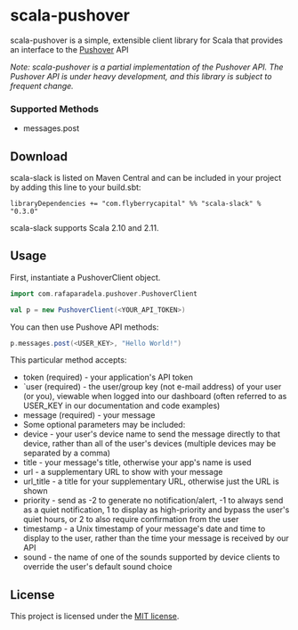# scala-pushover

scala-pushover is a simple, extensible client library for Scala that provides an interface to the [Pushover](https://pushover.net) API

_Note: scala-pushover is a partial implementation of the Pushover API. The Pushover API is under heavy development, and this library
is subject to frequent change._

### Supported Methods

 - messages.post

## Download

scala-slack is listed on Maven Central and can be included in your project by adding this line to your build.sbt:
```
libraryDependencies += "com.flyberrycapital" %% "scala-slack" % "0.3.0"
```
scala-slack supports Scala 2.10 and 2.11.

## Usage

First, instantiate a PushoverClient object.

```scala
import com.rafaparadela.pushover.PushoverClient

val p = new PushoverClient(<YOUR_API_TOKEN>)
```

You can then use Pushove API methods:

```scala
p.messages.post(<USER_KEY>, "Hello World!")
```

This particular method accepts:

- token (required) - your application's API token
- `user (required) - the user/group key (not e-mail address) of your user (or you), viewable when logged into our dashboard (often referred to as USER_KEY in our documentation and code examples)
- message (required) - your message
- Some optional parameters may be included:
- device - your user's device name to send the message directly to that device, rather than all of the user's devices (multiple devices may be separated by a comma)
- title - your message's title, otherwise your app's name is used
- url - a supplementary URL to show with your message
- url_title - a title for your supplementary URL, otherwise just the URL is shown
- priority - send as -2 to generate no notification/alert, -1 to always send as a quiet notification, 1 to display as high-priority and bypass the user's quiet hours, or 2 to also require confirmation from the user
- timestamp - a Unix timestamp of your message's date and time to display to the user, rather than the time your message is received by our API
- sound - the name of one of the sounds supported by device clients to override the user's default sound choice




## License

This project is licensed under the [MIT license](http://opensource.org/licenses/MIT).

